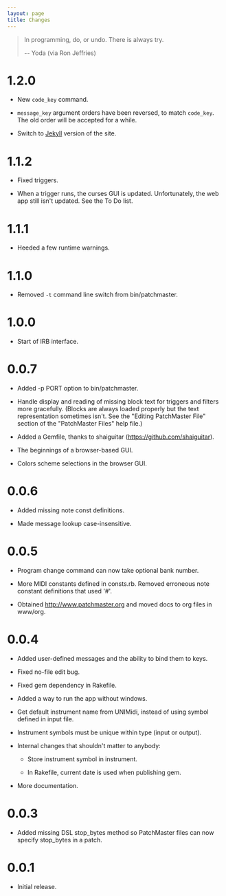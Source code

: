 ```yaml
---
layout: page
title: Changes
---
```


> In programming, do, or undo. There is always try.
>
> -- Yoda (via Ron Jeffries)

# 1.2.0

- New `code_key` command.

- `message_key` argument orders have been reversed, to match `code_key`. The
  old order will be accepted for a while.

- Switch to [Jekyll](http://jekyllrb.com/) version of the site.

# 1.1.2

- Fixed triggers.

- When a trigger runs, the curses GUI is updated. Unfortunately, the web app
  still isn't updated. See the To Do list.

# 1.1.1

- Heeded a few runtime warnings.

# 1.1.0

- Removed `-t` command line switch from bin/patchmaster.

# 1.0.0

- Start of IRB interface.

# 0.0.7

- Added -p PORT option to bin/patchmaster.

- Handle display and reading of missing block text for triggers and filters
  more gracefully. (Blocks are always loaded properly but the text
  representation sometimes isn't. See the "Editing PatchMaster File" section
  of the "PatchMaster Files" help file.)

- Added a Gemfile, thanks to shaiguitar (https://github.com/shaiguitar).

- The beginnings of a browser-based GUI.

- Colors scheme selections in the browser GUI.

# 0.0.6

- Added missing note const definitions.

- Made message lookup case-insensitive.

# 0.0.5

- Program change command can now take optional bank number.

- More MIDI constants defined in consts.rb. Removed erroneous note constant
  definitions that used '#'.

- Obtained http://www.patchmaster.org and moved docs to org files in
  www/org.

# 0.0.4

- Added user-defined messages and the ability to bind them to keys.

- Fixed no-file edit bug.

- Fixed gem dependency in Rakefile.

- Added a way to run the app without windows.

- Get default instrument name from UNIMidi, instead of using symbol defined
  in input file.

- Instrument symbols must be unique within type (input or output).

- Internal changes that shouldn't matter to anybody:

  - Store instrument symbol in instrument.

  - In Rakefile, current date is used when publishing gem.

- More documentation.

# 0.0.3

- Added missing DSL stop_bytes method so PatchMaster files can now specify
  stop_bytes in a patch.

# 0.0.1

- Initial release.
